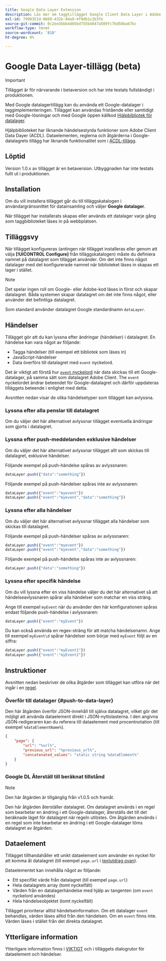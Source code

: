 ```yaml
---
title: Google Data Layer Extension
description: Läs mer om taggtillägget Google Client Data Layer i Adobe Experience Platform.
exl-id: 7990351d-8669-432b-94a9-4f9db1c2b3fe
source-git-commit: 0c2ee3bbb4d85bd755b4847a509fc7bd50ba67bc
workflow-type: tm+mt
source-wordcount: '818'
ht-degree: 0%

---
```


# Google Data Layer-tillägg (beta)

>[!IMPORTANT]
>
>Tillägget är för närvarande i betaversion och har inte testats fullständigt i produktionen.

Med Google datalagertillägg kan du använda ett Google-datalager i taggimplementeringen. Tillägget kan användas fristående eller samtidigt med Google-lösningar och med Google öppen källkod [Hjälpbibliotek för datalager](https://github.com/google/data-layer-helper).

Hjälpbiblioteket har liknande händelsestyrda funktioner som Adobe Client Data Dayer (ACDL). Dataelementen, reglerna och åtgärderna i Google-datalagrets tillägg har liknande funktionalitet som i [ACDL-tillägg](../client-data-layer/overview.md).

## Löptid

Version 1.0.x av tillägget är en betaversion. Utbyggnaden har inte testats fullt ut i produktionen.

## Installation

Om du vill installera tillägget går du till tilläggskatalogen i användargränssnittet för datainsamling och väljer **Google datalager**.

När tillägget har installerats skapas eller används ett datalager varje gång som taggbiblioteket läses in på webbplatsen.

## Tilläggsvy

När tillägget konfigureras (antingen när tillägget installeras eller genom att välja **[!UICONTROL Configure]** från tilläggskatalogen) måste du definiera namnet på datalagret som tillägget använder. Om det inte finns något datalager med det konfigurerade namnet när biblioteket läses in skapas ett lager i stället.

>[!NOTE]
>
>Det spelar ingen roll om Google- eller Adobe-kod läses in först och skapar datalagret. Båda systemen skapar datalagret om det inte finns något, eller använder det befintliga datalagret.

Som standard använder datalagret Google standardnamn `dataLayer`.

## Händelser

Tillägget gör att du kan lyssna efter ändringar (händelser) i datalagret. En händelse kan vara något av följande:

* Tagga händelser (till exempel ett bibliotek som läses in)
* JavaScript-händelser
* Data överförs till datalagret med `event` nyckelord.

Det är viktigt att förstå hur [`event` nyckelord](https://developers.google.com/tag-platform/devguides/datalayer#use_a_data_layer_with_event_handlers) när data skickas till ett Google-datalager, på samma sätt som datalagret Adobe Client. The `event` nyckelordet ändrar beteendet för Google-datalagret och därför uppdateras tilläggets beteende i enlighet med detta.

Avsnitten nedan visar de olika händelsetyper som tillägget kan avlyssna.

### Lyssna efter alla penslar till datalagret

Om du väljer det här alternativet avlyssnar tillägget eventuella ändringar som gjorts i datalagret.

### Lyssna efter push-meddelanden exklusive händelser

Om du väljer det här alternativet avlyssnar tillägget allt som skickas till datalagret, exklusive händelser.

Följande exempel på push-händelse spåras av avlyssnaren:

```js
dataLayer.push({"data":"something"})
```

Följande exempel på push-händelser spåras inte av avlyssnaren:

```js
dataLayer.push({"event":"myevent"})
dataLayer.push({"event":"myevent","data":"something"})
```

### Lyssna efter alla händelser

Om du väljer det här alternativet avlyssnar tillägget alla händelser som skickas till datalagret.

Följande exempel på push-händelser spåras av avlyssnaren:

```js
dataLayer.push({"event":"myevent"})
dataLayer.push({"event":"myevent","data":"something"})
```

Följande exempel på push-händelse spåras inte av avlyssnaren:

```js
dataLayer.push({"data":"something"})
```

### Lyssna efter specifik händelse

Om du vill lyssna efter en viss händelse väljer du det här alternativet så att händelseavlyssnaren spårar alla händelser som matchar en viss sträng.

Ange till exempel `myEvent` när du använder den här konfigurationen spåras endast följande push-händelse i avlyssnaren:

```js
dataLayer.push({"event":"myEvent"})
```

Du kan också använda en regex-sträng för att matcha händelsenamn. Ange till exempel `myEvent\d` spårar händelser som börjar med `myEvent` följt av en siffra:

```js
dataLayer.push({"event":"myEvent1"})
dataLayer.push({"event":"myEvent2"})
```

## Instruktioner

Avsnitten nedan beskriver de olika åtgärder som tillägget kan utföra när det ingår i en [regel](../../../ui/managing-resources/rules.md).

### Överför till datalager {#push-to-data-layer}

Den här åtgärden överför JSON-innehåll till själva datalagret, vilket gör det möjligt att använda dataelement direkt i JSON-nyttolasterna. I den angivna JSON-redigeraren kan du referera till dataelement med procentnotation (till exempel `%dataElementName%`).

```json
{
    "page": {
        "url": "%url%",
        "previous_url": "%previous_url%",
        "concatenated_values": "static string %dataElement%"
    }
}
```

### Google DL Återställ till beräknat tillstånd

>[!NOTE]
>
>Den här åtgärden är tillgänglig från v1.0.5 och framåt.

Den här åtgärden återställer datalagret. Om datalagret används i en regel som bearbetar en ändring i ett Google-datalager, återställs det till det beräknade läget för datalagret när regeln utlöstes. Om åtgärden används i en regel som inte bearbetar en ändring i ett Google-datalager töms datalagret av åtgärden.

## Dataelement

Tillägget tillhandahåller ett unikt dataelement som använder en nyckel för att komma åt datalagret (till exempel `page.url` i [textutdrag ovan](#push-to-data-layer)).

Dataelementet kan innehålla något av följande:

* Ett specifikt värde från datalagret (till exempel `page.url`)
* Hela datalagrets array (tomt nyckelfält)
* Värden från en datalagerhändelse med hjälp av tangenten (om `event` nyckelord användes)
* Hela händelseobjektet (tomt nyckelfält)

Tillägget prioriterar alltid händelseinformation. Om ett datalager `event` behandlas, värden läses alltid från den händelsen. Om en `event` finns inte. Värden läses i stället från det direkta datalagret.

## Ytterligare information

Ytterligare information finns i [VIKTIGT](https://github.com/adobe/reactor-extension-googledatalayer/blob/main/README.md) och i tilläggets dialogrutor för dataelement och händelser.
